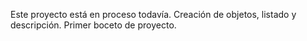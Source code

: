 Este proyecto está en proceso todavía.
Creación de objetos, listado y descripción.
Primer boceto de proyecto.
